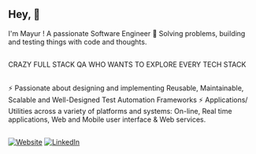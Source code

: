 ## Hey, 👋

I'm Mayur ! 
A passionate Software Engineer 🚀 Solving problems, building and testing things with code and thoughts.

##
CRAZY FULL STACK QA WHO WANTS TO EXPLORE EVERY TECH STACK
##
⚡ Passionate about designing and implementing Reusable, Maintainable, Scalable and Well-Designed Test Automation Frameworks
⚡ Applications/ Utilities across a variety of platforms and systems: 
    On-line, Real time applications, Web and Mobile user interface & Web services.

##

<a href="http://mayurpatild.github.io/portfolio" target="_blank"><img src="https://img.shields.io/badge/Website-brightgreen" alt="Website"></a>
<a href="https://www.linkedin.com/in/mayurpatild" target="_blank"><img src="https://img.shields.io/badge/LinkedIn-%230077B5.svg?&style=flat-square&logo=linkedin&logoColor=white" alt="LinkedIn"></a>

##

